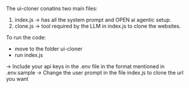 The ui-cloner conatins two main files:
1. index.js -> has all the system prompt and OPEN ai agentic setup.
2. clone.js -> tool required by the LLM in index.js to clone the websites.


To run the code:
- move to the folder ui-cloner
- run index.js 

-> Include your api keys in the .env file in the format mentioned in .env.sample
-> Change the user prompt in the file index.js to clone the url you want